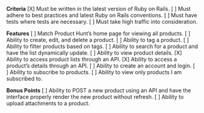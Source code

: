 **Criteria**
[X] Must be written in the latest version of Ruby on Rails.
[ ] Must adhere to best practices and latest Ruby on Rails conventions.
[ ] Must have tests where tests are necessary.
[ ] Must take high traffic into consideration.

**Features**
[ ] Match Product Hunt’s home page for viewing all products.
[ ] Ability to create, edit, and delete a product.
[ ] Ability to tag a product.
[ ] Ability to filter products based on tags.
[ ] Ability to search for a product and have the list dynamically update.
[ ] Ability to view product details.
[X] Ability to access product lists through an API.
[X] Ability to access a product’s details through an API.
[ ] Ability to create an account and login.
[ ] Ability to subscribe to products.
[ ] Ability to view only products I am subscribed to.

**Bonus Points**
[ ] Ability to POST a new product using an API and have the interface properly render the new product without refresh.
[ ] Ability to upload attachments to a product.